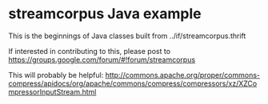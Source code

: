 # streamcorpus Java example

This is the beginnings of Java classes built from
../if/streamcorpus.thrift

If interested in contributing to this, please post to
https://groups.google.com/forum/#!forum/streamcorpus

This will probably be helpful:
http://commons.apache.org/proper/commons-compress/apidocs/org/apache/commons/compress/compressors/xz/XZCompressorInputStream.html


